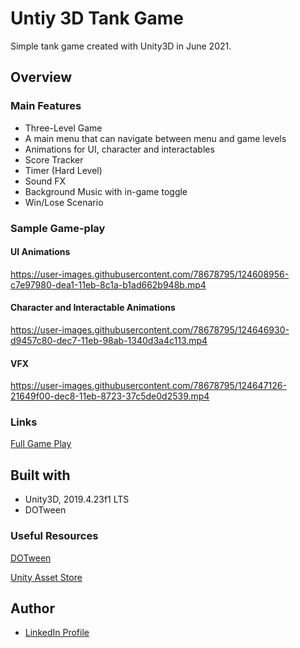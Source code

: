 # Untiy 3D Tank Game

Simple tank game created with Unity3D in June 2021.

## Overview

### Main Features

- Three-Level Game
- A main menu that can navigate between menu and game levels
- Animations for UI, character and interactables
- Score Tracker
- Timer (Hard Level)
- Sound FX
- Background Music with in-game toggle
- Win/Lose Scenario
  
### Sample Game-play

#### UI Animations
https://user-images.githubusercontent.com/78678795/124608956-c7e97980-dea1-11eb-8c1a-b1ad662b948b.mp4

#### Character and Interactable Animations
https://user-images.githubusercontent.com/78678795/124646930-d9457c80-dec7-11eb-98ab-1340d3a4c113.mp4

#### VFX
https://user-images.githubusercontent.com/78678795/124647126-21649f00-dec8-11eb-8723-37c5de0d2539.mp4

### Links

[Full Game Play](https://www.dropbox.com/s/isvqkgg8dv2t0la/TankGame_Gameplay.mov?dl=0)

## Built with

- Unity3D, 2019.4.23f1 LTS
- DOTween

### Useful Resources

[DOTween](http://dotween.demigiant.com/documentation.php)

[Unity Asset Store](https://assetstore.unity.com/)

## Author

- [LinkedIn Profile](http://www.linkedin.com/in/kimrcasper)
